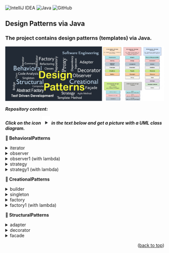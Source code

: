![IntelliJ IDEA](https://img.shields.io/badge/IntelliJIDEA-000000.svg?style=for-the-badge&logo=intellij-idea&logoColor=white)
![Java](https://img.shields.io/badge/java-%23ED8B00.svg?style=for-the-badge&logo=openjdk&logoColor=white)
![GitHub](https://img.shields.io/badge/github-%23121011.svg?style=for-the-badge&logo=github&logoColor=white)

## Design Patterns via Java

<a name="readme-top"></a>

### The project contains design patterns (templates) via Java.

<img src="images/patterns_rep.png" alt="drawing" width="1100"/>

***Repository content:***

***Click on the icon***
<img src="images/triangle.png" style="margin-bottom: 0px;" alt="drawing" width="25"/>
***in the text below and get a picture with a UML class diagram.***

<strong>&#128194; BehavioralPatterns </strong>

<!-- TABLE OF CONTENTS -->
<details>
  <summary>iterator</summary>
  <ol>

  </ol>
</details>

<!-- TABLE OF CONTENTS -->
<details>
  <summary>observer</summary>
  <ol>
<img src="images/observer.bmp" alt="drawing" width="800"/>
  </ol>
</details>

<!-- TABLE OF CONTENTS -->
<details>
  <summary>observer1 (with lambda)</summary>
  <ol>
<img src="images/observer1.bmp" alt="drawing" width="800"/>
  </ol>
</details>

<!-- TABLE OF CONTENTS -->
<details>
  <summary>strategy</summary>
  <ol>
<img src="images/strategy.bmp" alt="drawing" width="800"/>
  </ol>
</details>

<!-- TABLE OF CONTENTS -->
<details>
  <summary>strategy1 (with lambda)</summary>
  <ol>
<img src="images/strategy1.bmp" alt="drawing" width="1100"/>
  </ol>
</details>

<strong>&#128194; CreationalPatterns </strong>

<!-- TABLE OF CONTENTS -->
<details>
  <summary>builder</summary>
  <ol>
<img src="images/builder.bmp" alt="drawing" width="1100"/>
  </ol>
</details>

<!-- TABLE OF CONTENTS -->
<details>
  <summary>singleton</summary>
  <ol>
<img src="images/singleton.bmp" alt="drawing" width="600"/>
  </ol>
</details>

<!-- TABLE OF CONTENTS -->
<details>
  <summary>factory</summary>
  <ol>
<img src="images/fabrica.bmp" alt="drawing" width="1100"/>
  </ol>
</details>

<!-- TABLE OF CONTENTS -->
<details>
  <summary>factory1 (with lambda)</summary>
  <ol>
<img src="images/fabrica1.bmp" alt="drawing" width="1100"/>
  </ol>
</details>

<strong>&#128194; StructuralPatterns </strong>

<!-- TABLE OF CONTENTS -->
<details>
  <summary>adapter</summary>
  <ol>
<img src="images/adapter.bmp" alt="drawing" width="1100"/>
  </ol>
</details>

<!-- TABLE OF CONTENTS -->
<details>
  <summary>decorator</summary>
  <ol>
<img src="images/decorator.bmp" alt="drawing" width="1100"/>
  </ol>
</details>

<!-- TABLE OF CONTENTS -->
<details>
  <summary>facade</summary>
  <ol>
<img src="images/facade.bmp" alt="drawing" width="1100"/>
  </ol>
</details>

<p align="right">(<a href="#readme-top">back to top</a>)</p>